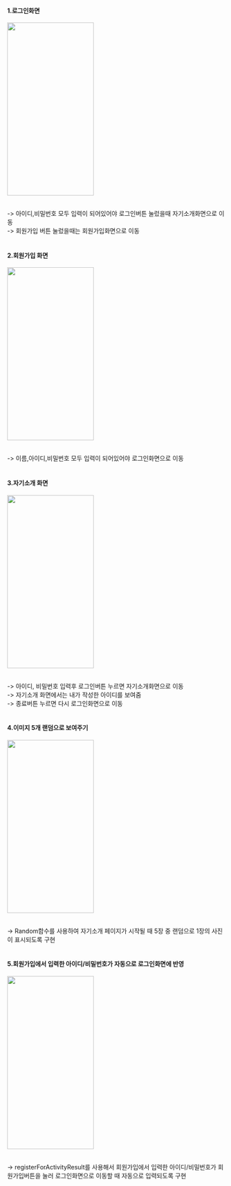 #### 1.로그인화면
<img src="https://github.com/wndnjs00/introduceApp/assets/89961868/db018666-c124-4782-bd27-e71653a7f02f" width="200" height="400">

<br/>-> 아이디,비밀번호 모두 입력이 되어있어야 로그인버튼 눌렀을때 자기소개화면으로 이동<br/>
-> 회원가입 버튼 눌렀을때는 회원가입화면으로 이동<br/><br/>



#### 2.회원가입 화면
<img src="https://github.com/wndnjs00/introduceApp/assets/89961868/0ba80142-3579-400d-9bd9-c242412542c6" width="200" height="400">

<br/>-> 이름,아이디,비밀번호 모두 입력이 되어있어야 로그인화면으로 이동<br/><br/>


#### 3.자기소개 화면
<img src="https://github.com/wndnjs00/introduceApp/assets/89961868/fc0d23a2-8b88-4a4c-b19b-c6cc3221b480" width="200" height="400">

<br/>-> 아이디, 비밀번호 입력후 로그인버튼 누르면 자기소개화면으로 이동<br/>
-> 자기소개 화면에서는 내가 작성한 아이디를 보여줌<br/>
-> 종료버튼 누르면 다시 로그인화면으로 이동<br/><br/>


#### 4.이미지 5개 랜덤으로 보여주기
<img src="https://github.com/wndnjs00/introduceApp/assets/89961868/fa714754-1508-404a-bcea-1128074efe42" width="200" height="400">

<br/>-> Random함수를 사용하여 자기소개 페이지가 시작될 때 5장 중 랜덤으로 1장의 사진이 표시되도록 구현<br/><br/>



#### 5.회원가입에서 입력한 아이디/비밀번호가 자동으로 로그인화면에 반영
<img src="https://github.com/wndnjs00/introduceApp/assets/89961868/32dbe7c2-bf2d-41e6-8894-637f26063b71" width="200" height="400">

<br/>-> registerForActivityResult를 사용해서 회원가입에서 입력한 아이디/비밀번호가 회원가입버튼을 눌러 로그인화면으로 이동할 때 자동으로 입력되도록 구현<br/><br/>
